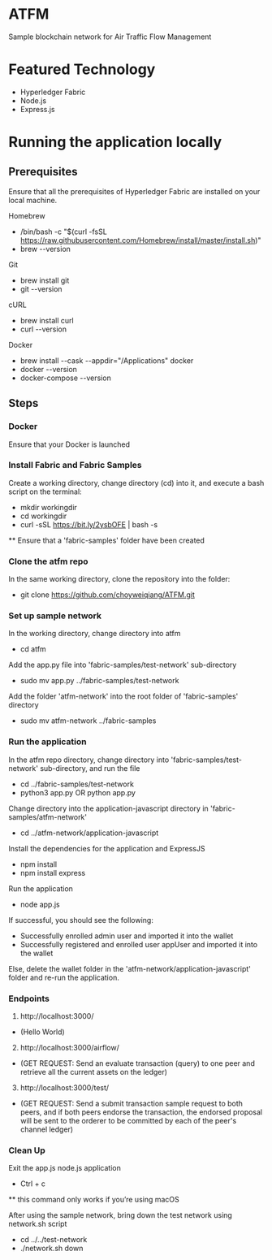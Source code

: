 # ATFM
Sample blockchain network for Air Traffic Flow Management

# Featured Technology
- Hyperledger Fabric
- Node.js
- Express.js

# Running the application locally

## Prerequisites
Ensure that all the prerequisites of Hyperledger Fabric are installed on your local machine.

Homebrew
- /bin/bash -c "$(curl -fsSL https://raw.githubusercontent.com/Homebrew/install/master/install.sh)"
- brew --version

Git
- brew install git
- git --version

cURL
- brew install curl
- curl --version

Docker
- brew install --cask --appdir="/Applications" docker
- docker --version
- docker-compose --version

## Steps
### Docker
Ensure that your Docker is launched

### Install Fabric and Fabric Samples
Create a working directory, change directory (cd) into it, and execute a bash script on the terminal:
- mkdir workingdir
- cd workingdir
- curl -sSL https://bit.ly/2ysbOFE | bash -s

** Ensure that a 'fabric-samples' folder have been created

### Clone the atfm repo
In the same working directory, clone the repository into the folder:
- git clone https://github.com/choyweiqiang/ATFM.git

### Set up sample network
In the working directory, change directory into atfm
- cd atfm

Add the app.py file into 'fabric-samples/test-network' sub-directory
- sudo mv app.py ../fabric-samples/test-network

Add the folder 'atfm-network' into the root folder of 'fabric-samples' directory
- sudo mv atfm-network ../fabric-samples

### Run the application
In the atfm repo directory, change directory into 'fabric-samples/test-network' sub-directory, and run the file
- cd ../fabric-samples/test-network
- python3 app.py OR python app.py

Change directory into the application-javascript directory in 'fabric-samples/atfm-network'
- cd ../atfm-network/application-javascript

Install the dependencies for the application and ExpressJS
- npm install
- npm install express

Run the application
- node app.js

If successful, you should see the following:
- Successfully enrolled admin user and imported it into the wallet
- Successfully registered and enrolled user appUser and imported it into the wallet

Else, delete the wallet folder in the 'atfm-network/application-javascript' folder and re-run the application.

### Endpoints
1. http://localhost:3000/ 
- (Hello World)
2. http://localhost:3000/airflow/ 
- (GET REQUEST: Send an evaluate transaction (query) to one peer and retrieve all the current assets on the ledger)
3. http://localhost:3000/test/
- (GET REQUEST: Send a submit transaction sample request to both peers, and if both peers endorse the transaction, the endorsed proposal will be sent to the orderer to be committed by each of the peer's channel ledger)

### Clean Up
Exit the app.js node.js application
- Ctrl + c

** this command only works if you’re using macOS

After using the sample network, bring down the test network using network.sh script
- cd ../../test-network
- ./network.sh down
